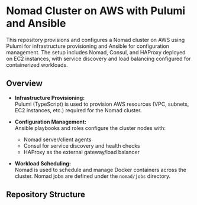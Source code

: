 # Nomad Cluster on AWS with Pulumi and Ansible

This repository provisions and configures a Nomad cluster on AWS using Pulumi for infrastructure provisioning and Ansible for configuration management. The setup includes Nomad, Consul, and HAProxy deployed on EC2 instances, with service discovery and load balancing configured for containerized workloads.

## Overview

- **Infrastructure Provisioning:**  
  Pulumi (TypeScript) is used to provision AWS resources (VPC, subnets, EC2 instances, etc.) required for the Nomad cluster.

- **Configuration Management:**  
  Ansible playbooks and roles configure the cluster nodes with:
  - Nomad server/client agents
  - Consul for service discovery and health checks
  - HAProxy as the external gateway/load balancer

- **Workload Scheduling:**  
  Nomad is used to schedule and manage Docker containers across the cluster. Nomad jobs are defined under the `nomad/jobs` directory.

## Repository Structure



